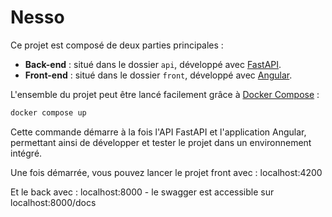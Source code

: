 # Nesso

Ce projet est composé de deux parties principales :

- **Back-end** : situé dans le dossier `api`, développé avec [FastAPI](https://fastapi.tiangolo.com/).
- **Front-end** : situé dans le dossier `front`, développé avec [Angular](https://angular.io/).

L'ensemble du projet peut être lancé facilement grâce à [Docker Compose](https://docs.docker.com/compose/) :

```bash
docker compose up
```

Cette commande démarre à la fois l'API FastAPI et l'application Angular, permettant ainsi de développer et tester le projet dans un environnement intégré.

Une fois démarrée, vous pouvez lancer le projet front avec : localhost:4200

Et le back avec : localhost:8000 - le swagger est accessible sur localhost:8000/docs